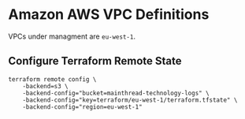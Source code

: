 # Amazon AWS VPC Definitions

VPCs under managment are `eu-west-1`.

## Configure Terraform Remote State

```
terraform remote config \
    -backend=s3 \
    -backend-config="bucket=mainthread-technology-logs" \
    -backend-config="key=terraform/eu-west-1/terraform.tfstate" \
    -backend-config="region=eu-west-1"
```
